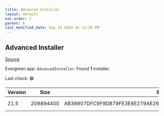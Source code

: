 ```yaml
---
title: Advanced Installer
layout: default
nav_order: 2
parent: A
last_modified_date: Sep 14 2024 at 12:24 PM
---
```


## Advanced Installer

[Source](https://www.advancedinstaller.com)

Evergreen app: `AdvancedInstaller`. Found **1** installer.

Last check: 🟢

| Version | Size      | Sha256                                                           | Type | URI                                                                                                                          |
| ------- | --------- | ---------------------------------------------------------------- | ---- | ---------------------------------------------------------------------------------------------------------------------------- |
| 21.5    | 209894400 | AB39907DFC9F9DB79FE3E8E279AE260457C1427FEC948175475B1D68CFA8EDA9 | msi  | [https://www.advancedinstaller.com/downloads/21.5/advinst.msi](https://www.advancedinstaller.com/downloads/21.5/advinst.msi) |
